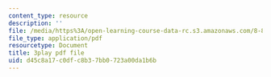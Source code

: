 ```yaml
---
content_type: resource
description: ''
file: /media/https%3A/open-learning-course-data-rc.s3.amazonaws.com/8-851-effective-field-theory-spring-2013/d45c8a17c0dfc8b37bb0723a00da1b6b_6PrAW28eUpE.pdf
file_type: application/pdf
resourcetype: Document
title: 3play pdf file
uid: d45c8a17-c0df-c8b3-7bb0-723a00da1b6b
---
```

